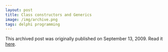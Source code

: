 ```yaml
---
layout: post
title: Class constructors and Generics
image: /img/archive.png
tags: delphi programming
---
```

This archived post was originally published on September 13, 2009. Read it [here](/alex.ciobanu.org/indexb773.html).

